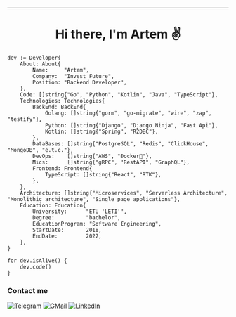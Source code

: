 ---
<h1 align="center">
Hi there, I'm Artem ✌️
</h1>

```golang
dev := Developer{
    About: About{
        Name:     "Artem",
        Company:  "Invest Future",
        Position: "Backend Developer",
    },
    Code: []string{"Go", "Python", "Kotlin", "Java", "TypeScript"},
    Technologies: Technologies{
        BackEnd: BackEnd{
            Golang: []string{"gorm", "go-migrate", "wire", "zap", "testify"},
            Python: []string{"Django", "Django Ninja", "Fast Api"},
            Kotlin: []string{"Spring", "R2DBC"},
        },
        DataBases: []string{"PostgreSQL", "Redis", "ClickHouse", "MongoDB", "e.t.c."},
        DevOps:    []string{"AWS", "Docker🐳"},
        Mics:      []string{"gRPC", "RestAPI", "GraphQL"},
        Frontend: Frontend{
            TypeScript: []string{"React", "RTK"},
        },
    },
    Architecture: []string{"Microservices", "Serverless Architecture", "Monolithic architecture", "Single page applications"},
    Education: Education{
        University:      "ETU 'LETI'",
        Degree:          "bachelor",
        EducationProgram: "Software Engineering",
        StartDate:       2018,
        EndDate:         2022,
    },
}

for dev.isAlive() {
    dev.code()
}
```

### Contact me

[![Telegram](https://img.shields.io/badge/Telegram-white?style=for-the-badge&logo=telegram&logoColor=29e9ea)](https://t.me/vlnd0)
[![GMail](https://img.shields.io/badge/Gmail-white?style=for-the-badge&logo=gmail&logoColor=d14836)](mailto:arv.danilov@gmail.com)
[![LinkedIn](https://img.shields.io/badge/linkedin%20-white.svg?&style=for-the-badge&logo=linkedin&logoColor=%230077B5)](https://www.linkedin.com/in/vlnd0/)


